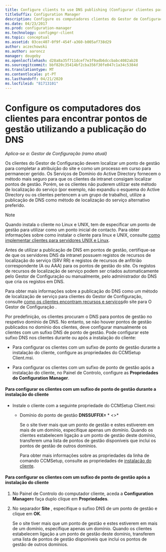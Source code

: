 ```yaml
---
title: Configure clients to use DNS publishing (Configurar clientes para utilizarem publicações por DNS)
titleSuffix: Configuration Manager
description: Configure os computadores clientes do Gestor de Configuração para encontrar pontos de gestão utilizando a publicação de DNS.
ms.date: 04/23/2017
ms.prod: configuration-manager
ms.technology: configmgr-client
ms.topic: conceptual
ms.assetid: 03cec407-0f9f-454f-a360-b005af738d29
author: aczechowski
ms.author: aaroncz
manager: dougeby
ms.openlocfilehash: d28a8a35f711dcef7e3f9adb6dccbabc4082ab28
ms.sourcegitcommit: bbf820c35414bf2cba356f30fe047c1a34c5384d
ms.translationtype: MT
ms.contentlocale: pt-PT
ms.lasthandoff: 04/21/2020
ms.locfileid: "81713101"
---
```

# <a name="configure-client-computers-to-find-management-points-by-using-dns-publishing"></a>Configure os computadores dos clientes para encontrar pontos de gestão utilizando a publicação do DNS

*Aplica-se a: Gestor de Configuração (ramo atual)*

Os clientes do Gestor de Configuração devem localizar um ponto de gestão para completar a atribuição do site e como um processo em curso para permanecer gerido. Os Serviços de Domínio do Active Directory fornecem o método mais seguro para que os clientes da intranet consigam localizar pontos de gestão. Porém, se os clientes não puderem utilizar este método de localização do serviço (por exemplo, não expandiu o esquema do Active Directory ou os clientes pertencem a um grupo de trabalho), utilize a publicação de DNS como método de localização do serviço alternativo preferido.  

> [!NOTE]  
>  Quando instala o cliente no Linux e UNIX, tem de especificar um ponto de gestão para utilizar como um ponto inicial de contacto. Para obter informações sobre como instalar o cliente para linux e UNIX, consulte [como implementar clientes para servidores UNIX e Linux](../../../core/clients/deploy/deploy-clients-to-unix-and-linux-servers.md).  

 Antes de utilizar a publicação de DNS em pontos de gestão, certifique-se de que os servidores DNS da intranet possuem registos de recursos de localização do serviço (SRV RR) e registos de recursos de anfitrião correspondente (A ou AAA) para os pontos de gestão do site. Os registos de recursos de localização de serviço podem ser criados automaticamente pelo Gestor de Configuração ou manualmente, pelo administrador do DNS que cria os registos em DNS.  

 Para obter mais informações sobre a publicação do DNS como um método de localização de serviço para clientes do Gestor de Configuração, consulte [como os clientes encontram recursos e serviços](../../../core/plan-design/hierarchy/understand-how-clients-find-site-resources-and-services.md)do site para O Gestor de Configuração .  

 Por predefinição, os clientes procuram o DNS para pontos de gestão no respetivo domínio de DNS. No entanto, se não houver pontos de gestão publicados no domínio dos clientes, deve configurar manualmente os clientes com um sufixo DNS de ponto de gestão. Pode configurar este sufixo DNS nos clientes durante ou após a instalação do cliente:  

-   Para configurar os clientes com um sufixo de ponto de gestão durante a instalação do cliente, configure as propriedades do CCMSetup Client.msi.  

-   Para configurar os clientes com um sufixo de ponto de gestão após a instalação do cliente, no Painel de Controlo, configure as **Propriedades do Configuration Manager**.  

#### <a name="to-configure-clients-for-a-management-point-suffix-during-client-installation"></a>Para configurar os clientes com um sufixo de ponto de gestão durante a instalação do cliente  

- Instale o cliente com a seguinte propriedade do CCMSetup Client.msi:  

  - Domínio do ponto de gestão **DNSSUFFIX=** * &lt;\>*  

     Se o site tiver mais que um ponto de gestão e estes estiverem em mais de um domínio, especifique apenas um domínio. Quando os clientes estabelecem ligação a um ponto de gestão deste domínio, transferem uma lista de pontos de gestão disponíveis que inclui os pontos de gestão de outros domínios.  

    Para obter mais informações sobre as propriedades da linha de comando CCMSetup, consulte as propriedades de [instalação do cliente](../../../core/clients/deploy/about-client-installation-properties.md).  

#### <a name="to-configure-clients-for-a-management-point-suffix-after-client-installation"></a>Para configurar os clientes com um sufixo de ponto de gestão após a instalação do cliente  

1.  No Painel de Controlo do computador cliente, aceda a **Configuration Manager**e faça duplo clique em **Propriedades**.  

2.  No separador **Site** , especifique o sufixo DNS de um ponto de gestão e clique em **OK**.  

     Se o site tiver mais que um ponto de gestão e estes estiverem em mais de um domínio, especifique apenas um domínio. Quando os clientes estabelecem ligação a um ponto de gestão deste domínio, transferem uma lista de pontos de gestão disponíveis que inclui os pontos de gestão de outros domínios.
